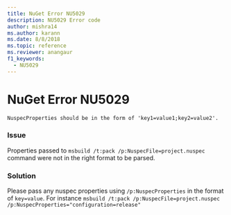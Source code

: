```yaml
---
title: NuGet Error NU5029
description: NU5029 Error code
author: mishra14
ms.author: karann
ms.date: 8/8/2018
ms.topic: reference
ms.reviewer: anangaur
f1_keywords: 
  - NU5029
---
```


# NuGet Error NU5029
```
NuspecProperties should be in the form of 'key1=value1;key2=value2'.
```

### Issue

Properties passed to `msbuild /t:pack /p:NuspecFile=project.nuspec` command were not in the right format to be parsed.


### Solution

Please pass any nuspec properties using `/p:NuspecProperties` in the format of `key=value`. For instance `msbuild /t:pack /p:NuspecFile=project.nuspec /p:NuspecProperties="configuration=release"`

